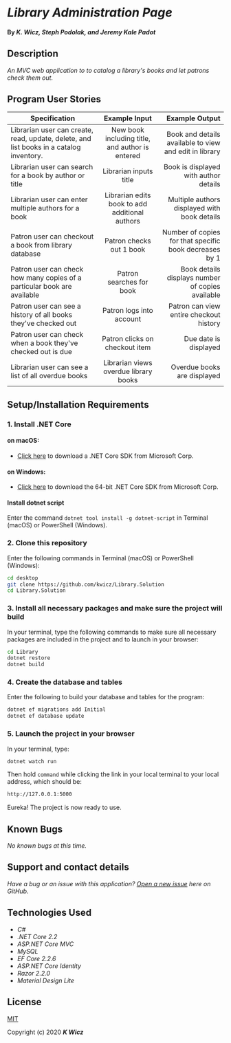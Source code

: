 # _Library Administration Page_

#### By _**K. Wicz, Steph Podolak, and Jeremy Kale Padot**_


## Description

_An MVC web application to to catalog a library's books and let patrons check them out._

## Program User Stories

| Specification | Example Input | Example Output |
| ------------- |:-------------:| -------------------:|
| Librarian user can create, read, update, delete, and list books in a catalog inventory.| New book including title, and author is entered | Book and details available to view and edit in library |
| Librarian user can search for a book by author or title | Librarian inputs title | Book is displayed with author details  |
| Librarian user can enter multiple authors for a book | Librarian edits book to add additional authors | Multiple authors displayed with book details |
| Patron user can checkout a book from library database | Patron checks out 1 book  | Number of copies for that specific book decreases by 1|
| Patron user can check how many copies of a particular book are available | Patron searches for book | Book details displays number of copies available|
| Patron user can see a history of all books they've checked out | Patron logs into account | Patron can view entire checkout history |
| Patron user can check when a book they've checked out is due | Patron clicks on checkout item | Due date is displayed |
| Librarian user can see a list of all overdue books | Librarian views overdue library books| Overdue books are displayed | 


## Setup/Installation Requirements

### 1.  Install .NET Core

#### on macOS:
* [Click here](https://dotnet.microsoft.com/download/thank-you/dotnet-sdk-2.2.106-macos-x64-installer) to download a .NET Core SDK from Microsoft Corp.

#### on Windows:
* [Click here](https://dotnet.microsoft.com/download/thank-you/dotnet-sdk-2.2.203-windows-x64-installer) to download the 64-bit .NET Core SDK from Microsoft Corp.

#### Install dotnet script
Enter the command ``dotnet tool install -g dotnet-script`` in Terminal (macOS) or PowerShell (Windows).

### 2. Clone this repository

Enter the following commands in Terminal (macOS) or PowerShell (Windows):
```sh
cd desktop
git clone https://github.com/kwicz/Library.Solution
cd Library.Solution
```
### 3. Install all necessary packages and make sure the project will build
In your terminal, type the following commands to make sure all necessary packages are included in the project and to launch in your browser:
```sh
cd Library
dotnet restore
dotnet build
```

### 4. Create the database and tables
Enter the following to build your database and tables for the program:
```sh
dotnet ef migrations add Initial
dotnet ef database update
```

### 5. Launch the project in your browser
In your terminal, type:
```sh
dotnet watch run
```
Then hold ```command``` while clicking the link in your local terminal to your local address, which should be:
```sh
http://127.0.0.1:5000
```

Eureka! The project is now ready to use.

## Known Bugs

_No known bugs at this time._

## Support and contact details

_Have a bug or an issue with this application? [Open a new issue](https://github.com/kwicz/Library.solution/issues) here on GitHub._

## Technologies Used
* _C#_
* _.NET Core 2.2_
* _ASP.NET Core MVC_
* _MySQL_
* _EF Core 2.2.6_
* _ASP.NET Core Identity_
* _Razor 2.2.0_
* _Material Design Lite_

## License

[MIT](https://choosealicense.com/licenses/mit/)

Copyright (c) 2020 **_K Wicz_**
